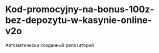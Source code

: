 # Kod-promocyjny-na-bonus-100z-bez-depozytu-w-kasynie-online-v2o
Автоматически созданный репозиторий
